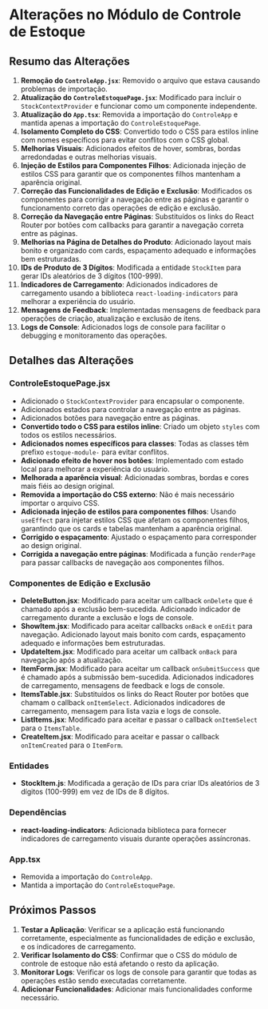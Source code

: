 # Alterações no Módulo de Controle de Estoque

## Resumo das Alterações

1. **Remoção do `ControleApp.jsx`**: Removido o arquivo que estava causando problemas de importação.
2. **Atualização do `ControleEstoquePage.jsx`**: Modificado para incluir o `StockContextProvider` e funcionar como um componente independente.
3. **Atualização do `App.tsx`**: Removida a importação do `ControleApp` e mantida apenas a importação do `ControleEstoquePage`.
4. **Isolamento Completo do CSS**: Convertido todo o CSS para estilos inline com nomes específicos para evitar conflitos com o CSS global.
5. **Melhorias Visuais**: Adicionados efeitos de hover, sombras, bordas arredondadas e outras melhorias visuais.
6. **Injeção de Estilos para Componentes Filhos**: Adicionada injeção de estilos CSS para garantir que os componentes filhos mantenham a aparência original.
7. **Correção das Funcionalidades de Edição e Exclusão**: Modificados os componentes para corrigir a navegação entre as páginas e garantir o funcionamento correto das operações de edição e exclusão.
8. **Correção da Navegação entre Páginas**: Substituídos os links do React Router por botões com callbacks para garantir a navegação correta entre as páginas.
9. **Melhorias na Página de Detalhes do Produto**: Adicionado layout mais bonito e organizado com cards, espaçamento adequado e informações bem estruturadas.
10. **IDs de Produto de 3 Dígitos**: Modificada a entidade `StockItem` para gerar IDs aleatórios de 3 dígitos (100-999).
11. **Indicadores de Carregamento**: Adicionados indicadores de carregamento usando a biblioteca `react-loading-indicators` para melhorar a experiência do usuário.
12. **Mensagens de Feedback**: Implementadas mensagens de feedback para operações de criação, atualização e exclusão de itens.
13. **Logs de Console**: Adicionados logs de console para facilitar o debugging e monitoramento das operações.

## Detalhes das Alterações

### ControleEstoquePage.jsx

- Adicionado o `StockContextProvider` para encapsular o componente.
- Adicionados estados para controlar a navegação entre as páginas.
- Adicionados botões para navegação entre as páginas.
- **Convertido todo o CSS para estilos inline**: Criado um objeto `styles` com todos os estilos necessários.
- **Adicionados nomes específicos para classes**: Todas as classes têm prefixo `estoque-module-` para evitar conflitos.
- **Adicionado efeito de hover nos botões**: Implementado com estado local para melhorar a experiência do usuário.
- **Melhorada a aparência visual**: Adicionadas sombras, bordas e cores mais fiéis ao design original.
- **Removida a importação do CSS externo**: Não é mais necessário importar o arquivo CSS.
- **Adicionada injeção de estilos para componentes filhos**: Usando `useEffect` para injetar estilos CSS que afetam os componentes filhos, garantindo que os cards e tabelas mantenham a aparência original.
- **Corrigido o espaçamento**: Ajustado o espaçamento para corresponder ao design original.
- **Corrigida a navegação entre páginas**: Modificada a função `renderPage` para passar callbacks de navegação aos componentes filhos.

### Componentes de Edição e Exclusão

- **DeleteButton.jsx**: Modificado para aceitar um callback `onDelete` que é chamado após a exclusão bem-sucedida. Adicionado indicador de carregamento durante a exclusão e logs de console.
- **ShowItem.jsx**: Modificado para aceitar callbacks `onBack` e `onEdit` para navegação. Adicionado layout mais bonito com cards, espaçamento adequado e informações bem estruturadas.
- **UpdateItem.jsx**: Modificado para aceitar um callback `onBack` para navegação após a atualização.
- **ItemForm.jsx**: Modificado para aceitar um callback `onSubmitSuccess` que é chamado após a submissão bem-sucedida. Adicionados indicadores de carregamento, mensagens de feedback e logs de console.
- **ItemsTable.jsx**: Substituídos os links do React Router por botões que chamam o callback `onItemSelect`. Adicionados indicadores de carregamento, mensagem para lista vazia e logs de console.
- **ListItems.jsx**: Modificado para aceitar e passar o callback `onItemSelect` para o `ItemsTable`.
- **CreateItem.jsx**: Modificado para aceitar e passar o callback `onItemCreated` para o `ItemForm`.

### Entidades

- **StockItem.js**: Modificada a geração de IDs para criar IDs aleatórios de 3 dígitos (100-999) em vez de IDs de 8 dígitos.

### Dependências

- **react-loading-indicators**: Adicionada biblioteca para fornecer indicadores de carregamento visuais durante operações assíncronas.

### App.tsx

- Removida a importação do `ControleApp`.
- Mantida a importação do `ControleEstoquePage`.

## Próximos Passos

1. **Testar a Aplicação**: Verificar se a aplicação está funcionando corretamente, especialmente as funcionalidades de edição e exclusão, e os indicadores de carregamento.
2. **Verificar Isolamento do CSS**: Confirmar que o CSS do módulo de controle de estoque não está afetando o resto da aplicação.
3. **Monitorar Logs**: Verificar os logs de console para garantir que todas as operações estão sendo executadas corretamente.
4. **Adicionar Funcionalidades**: Adicionar mais funcionalidades conforme necessário. 